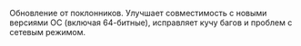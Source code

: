 Обновление от поклонников. Улучшает совместимость с новыми версиями ОС (включая 64-битные), исправляет кучу багов и проблем с сетевым режимом.